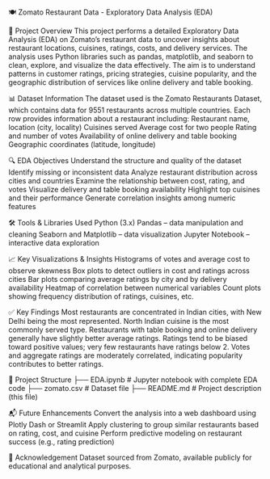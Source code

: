 🍽️ Zomato Restaurant Data - Exploratory Data Analysis (EDA)

📌 Project Overview
This project performs a detailed Exploratory Data Analysis (EDA) on Zomato’s restaurant data to uncover insights about restaurant locations, cuisines, ratings, costs, and delivery services. 
The analysis uses Python libraries such as pandas, matplotlib, and seaborn to clean, explore, and visualize the data effectively.
The aim is to understand patterns in customer ratings, pricing strategies, cuisine popularity, and the geographic distribution of services like online delivery and table booking.

📊 Dataset Information
The dataset used is the Zomato Restaurants Dataset, which contains data for 9551 restaurants across multiple countries. Each row provides information about a restaurant including:
Restaurant name, location (city, locality)
Cuisines served
Average cost for two people
Rating and number of votes
Availability of online delivery and table booking
Geographic coordinates (latitude, longitude)

🔍 EDA Objectives
Understand the structure and quality of the dataset
Identify missing or inconsistent data
Analyze restaurant distribution across cities and countries
Examine the relationship between cost, rating, and votes
Visualize delivery and table booking availability
Highlight top cuisines and their performance
Generate correlation insights among numeric features

🛠️ Tools & Libraries Used
Python (3.x)
Pandas – data manipulation and cleaning
Seaborn and Matplotlib – data visualization
Jupyter Notebook – interactive data exploration

📈 Key Visualizations & Insights
Histograms of votes and average cost to observe skewness
Box plots to detect outliers in cost and ratings across cities
Bar plots comparing average ratings by city and by delivery availability
Heatmap of correlation between numerical variables
Count plots showing frequency distribution of ratings, cuisines, etc.

✅ Key Findings
Most restaurants are concentrated in Indian cities, with New Delhi being the most represented.
North Indian cuisine is the most commonly served type.
Restaurants with table booking and online delivery generally have slightly better average ratings.
Ratings tend to be biased toward positive values; very few restaurants have ratings below 2.
Votes and aggregate ratings are moderately correlated, indicating popularity contributes to better ratings.

📁 Project Structure
├── EDA.ipynb              # Jupyter notebook with complete EDA code
├── zomato.csv             # Dataset file
├── README.md              # Project description (this file)

📬 Future Enhancements
Convert the analysis into a web dashboard using Plotly Dash or Streamlit
Apply clustering to group similar restaurants based on rating, cost, and cuisine
Perform predictive modeling on restaurant success (e.g., rating prediction)

🙌 Acknowledgement
Dataset sourced from Zomato, available publicly for educational and analytical purposes.
